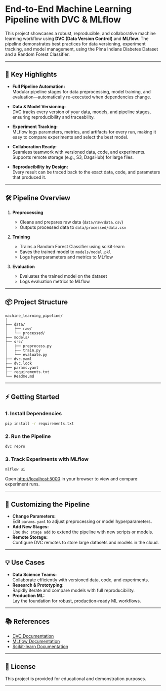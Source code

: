 # End-to-End Machine Learning Pipeline with DVC & MLflow

This project showcases a robust, reproducible, and collaborative machine learning workflow using **DVC (Data Version Control)** and **MLflow**. The pipeline demonstrates best practices for data versioning, experiment tracking, and model management, using the Pima Indians Diabetes Dataset and a Random Forest Classifier.

---

## 🚀 Key Highlights

- **Full Pipeline Automation:**  
  Modular pipeline stages for data preprocessing, model training, and evaluation—automatically re-executed when dependencies change.

- **Data & Model Versioning:**  
  DVC tracks every version of your data, models, and pipeline stages, ensuring reproducibility and traceability.

- **Experiment Tracking:**  
  MLflow logs parameters, metrics, and artifacts for every run, making it easy to compare experiments and select the best model.

- **Collaboration Ready:**  
  Seamless teamwork with versioned data, code, and experiments. Supports remote storage (e.g., S3, DagsHub) for large files.

- **Reproducibility by Design:**  
  Every result can be traced back to the exact data, code, and parameters that produced it.

---

## 🛠️ Pipeline Overview

1. **Preprocessing**  
   - Cleans and prepares raw data (`data/raw/data.csv`)  
   - Outputs processed data to `data/processed/data.csv`

2. **Training**  
   - Trains a Random Forest Classifier using scikit-learn  
   - Saves the trained model to `models/model.pkl`  
   - Logs hyperparameters and metrics to MLflow

3. **Evaluation**  
   - Evaluates the trained model on the dataset  
   - Logs evaluation metrics to MLflow

---

## 📦 Project Structure

```
machine_learning_pipeline/
│
├── data/
│   ├── raw/
│   └── processed/
├── models/
├── src/
│   ├── preprocess.py
│   ├── train.py
│   └── evaluate.py
├── dvc.yaml
├── dvc.lock
├── params.yaml
├── requirements.txt
└── Readme.md
```

---

## ⚡ Getting Started

### 1. Install Dependencies

```bash
pip install -r requirements.txt
```

### 2. Run the Pipeline

```bash
dvc repro
```

### 3. Track Experiments with MLflow

```bash
mlflow ui
```
Open [http://localhost:5000](http://localhost:5000) in your browser to view and compare experiment runs.

---

## 🧩 Customizing the Pipeline

- **Change Parameters:**  
  Edit `params.yaml` to adjust preprocessing or model hyperparameters.
- **Add New Stages:**  
  Use `dvc stage add` to extend the pipeline with new scripts or models.
- **Remote Storage:**  
  Configure DVC remotes to store large datasets and models in the cloud.

---

## 💡 Use Cases

- **Data Science Teams:**  
  Collaborate efficiently with versioned data, code, and experiments.
- **Research & Prototyping:**  
  Rapidly iterate and compare models with full reproducibility.
- **Production ML:**  
  Lay the foundation for robust, production-ready ML workflows.

---

## 📚 References

- [DVC Documentation](https://dvc.org/doc)
- [MLflow Documentation](https://mlflow.org/docs/latest/index.html)
- [Scikit-learn Documentation](https://scikit-learn.org/stable/)

---

## 📝 License

This project is provided for educational and demonstration purposes.

---
